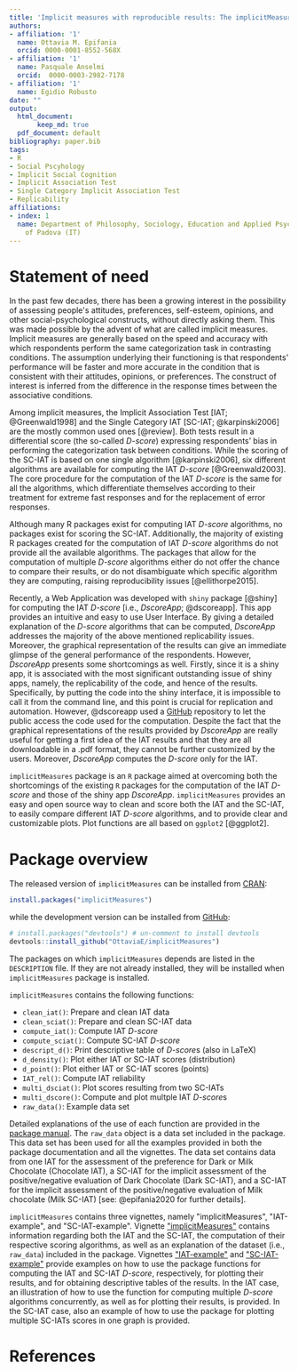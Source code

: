 ```yaml
---
title: 'Implicit measures with reproducible results: The implicitMeasures package'
authors:
- affiliation: '1'
  name: Ottavia M. Epifania
  orcid: 0000-0001-8552-568X
- affiliation: '1'
  name: Pasquale Anselmi
  orcid:  0000-0003-2982-7178
- affiliation: '1'
  name: Egidio Robusto
date: ""
output: 
  html_document:
       keep_md: true
  pdf_document: default
bibliography: paper.bib
tags:
- R
- Social Pscyhology
- Implicit Social Cognition
- Implicit Association Test
- Single Category Implicit Association Test
- Replicability
affiliations:
- index: 1
  name: Department of Philosophy, Sociology, Education and Applied Psychology, University
    of Padova (IT)
---
```


# Statement of need

In the past few decades, there has been a growing interest in the possibility of assessing people's attitudes, preferences, self-esteem, opinions, and other social-psychological constructs, without directly asking them. This was made possible by the advent of what are called implicit measures. Implicit measures are generally based on the speed and accuracy with which respondents perform the same categorization task in contrasting conditions. 
The assumption underlying their functioning is that respondents' performance will be faster and more accurate in the condition that is consistent with their attitudes, opinions, or preferences.
The construct of interest is inferred from the difference in the response times between the associative conditions.

Among implicit measures, the Implicit Association Test [IAT; @Greenwald1998] and the Single Category IAT [SC-IAT; @karpinski2006] are the mostly common used ones [@review].
 Both tests result in a differential score (the so-called *D-score*) expressing respondents’ bias in performing the categorization task between conditions. While the scoring of the SC-IAT is based on one single algorithm [@karpinski2006], six different algorithms are available for computing the IAT *D-score* [@Greenwald2003]. The core procedure for the computation of the IAT *D-score* is the same for all the algorithms, which differentiate themselves according to their treatment for extreme fast responses and for the replacement of error responses. 

Although many R packages exist for computing IAT *D-score* algorithms, no packages exist for scoring the SC-IAT. Additionally, the majority of existing R packages created for the computation of IAT *D-score* algorithms do not provide all the available algorithms. The packages that allow for the computation of multiple *D-score* algorithms either do not offer the chance to compare their results, or do not disambiguate which specific algorithm they are computing, raising reproducibility issues [@ellithorpe2015]. 

Recently, a Web Application was developed  with `shiny` package [@shiny] for computing the IAT *D-score* [i.e., *DscoreApp*; @dscoreapp]. This app provides an intuitive and easy to use User Interface. By giving a detailed explanation of the *D-score* algorithms that can be computed, *DscoreApp* addresses the majority of the above mentioned replicability issues. Moreover, the graphical representation of the results can give an immediate glimpse of the general performance of the respondents. However, *DscoreApp* presents some shortcomings as well. Firstly, since it is a shiny app, it is associated with the most significant outstanding issue of shiny apps, namely, the replicability of the code, and hence of the results. Specifically, by putting the code into the shiny interface, it is impossible to call it from the command line, and this point is crucial for replication and automation. However, @dscoreapp used a [GitHub](https://github.com/OttaviaE/DscoreApp) repository to let the public access the code used for the computation. Despite the fact that the graphical representations of the results provided by *DscoreApp* are really useful for getting a first idea of the IAT results and that they are all downloadable in a .pdf format, they cannot be further customized by the users. Moreover, *DscoreApp* computes the *D-score* only for the IAT. 

`implicitMeasures` package is an `R` package aimed at overcoming both the shortcomings of the existing `R` packages for the computation of the IAT *D-score* and those of the shiny app *DscoreApp*.
`implicitMeasures` provides an easy and open source way to clean and score both the IAT and the SC-IAT, to easily compare different IAT *D-score* algorithms, and to provide clear and customizable plots. Plot functions are all based on `ggplot2` [@ggplot2].

# Package overview

The released version of `implicitMeasures` can be installed from [CRAN](https://cran.r-project.org/web/packages/implicitMeasures/index.html): 


```r
install.packages("implicitMeasures")
```

while the development version can be installed from [GitHub](https://github.com/OttaviaE/implicitMeasures):


```r
# install.packages("devtools") # un-comment to install devtools
devtools::install_github("OttaviaE/implicitMeasures")
```

The packages on which `implicitMeasures` depends are listed in the `DESCRIPTION` file. If they are not already installed, they will be installed when `implicitMeasures` package is installed. 

`implicitMeasures` contains the following functions: 

- `clean_iat()`: Prepare and clean IAT data
- `clean_sciat()`: Prepare and clean SC-IAT data
- `compute_iat()`: Compute IAT *D-score*
- `compute_sciat()`: Compute SC-IAT *D-score*
- `descript_d()`: Print descriptive table of *D-score*s (also in LaTeX)
- `d_density()`: Plot either IAT or SC-IAT scores (distribution)
- `d_point()`: Plot either IAT or SC-IAT scores (points)
- `IAT_rel()`: Compute IAT reliability 
- `multi_dsciat()`: Plot scores resulting from two SC-IATs
- `multi_dscore()`: Compute and plot multple IAT *D-score*s
- `raw_data()`: Example data set

Detailed explanations of the use of each function are provided in the [package manual](https://cran.r-project.org/web/packages/implicitMeasures/implicitMeasures.pdf).
The `raw_data` object is a data set included in the package. This data set has been used for all the examples provided in both the package documentation and all the vignettes. The data set contains data from one IAT for the assessment of the preference for Dark or Milk Chocolate (Chocolate IAT), a SC-IAT for the implicit assessment of the positive/negative evaluation of Dark Chocolate (Dark SC-IAT), and a SC-IAT for the implicit assessment of the positive/negative evaluation of Milk chocolate (Milk SC-IAT) [see: @epifania2020 for further details]. 



`implicitMeasures` contains three vignettes, namely "implicitMeasures", "IAT-example", and "SC-IAT-example". Vignette ["implicitMeasures"](https://cran.r-project.org/web/packages/implicitMeasures/vignettes/implicitMeasures.html) contains information regarding both the IAT and the SC-IAT, the computation of their respective scoring algorithms, as well as an explanation of the dataset (i.e., `raw_data`) included in the package. 
Vignettes ["IAT-example"](https://cran.r-project.org/web/packages/implicitMeasures/vignettes/IAT-example.html) and ["SC-IAT-example"](https://cran.r-project.org/web/packages/implicitMeasures/vignettes/SC-IAT-example.html) provide examples on how to use the package functions for computing the IAT and SC-IAT *D-score*, respectively, for plotting their results, and for obtaining descriptive tables of the results. In the IAT case, an illustration of how to use the function for computing multiple *D-score* algorithms concurrently, as well as for plotting their results, is provided. In the SC-IAT case, also an example of how to use the package for plotting multiple SC-IATs scores in one graph is provided. 

# References

